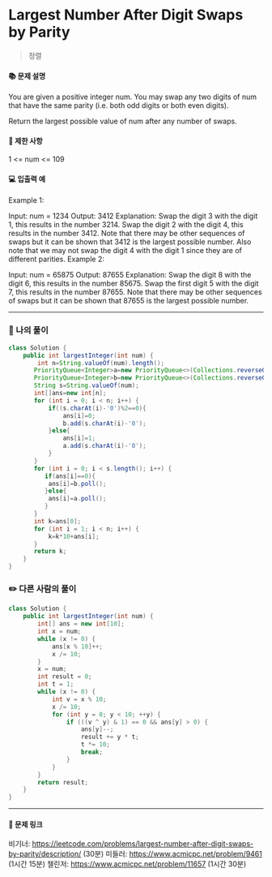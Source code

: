 # Largest Number After Digit Swaps by Parity
> 정렬

#### 📚 문제 설명
You are given a positive integer num. You may swap any two digits of num that have the same parity (i.e. both odd digits or both even digits).

Return the largest possible value of num after any number of swaps.

#### 📌 제한 사항 
1 <= num <= 109

#### 💻 입출력 예
Example 1:

Input: num = 1234
Output: 3412
Explanation: Swap the digit 3 with the digit 1, this results in the number 3214.
Swap the digit 2 with the digit 4, this results in the number 3412.
Note that there may be other sequences of swaps but it can be shown that 3412 is the largest possible number.
Also note that we may not swap the digit 4 with the digit 1 since they are of different parities.
Example 2:

Input: num = 65875
Output: 87655
Explanation: Swap the digit 8 with the digit 6, this results in the number 85675.
Swap the first digit 5 with the digit 7, this results in the number 87655.
Note that there may be other sequences of swaps but it can be shown that 87655 is the largest possible number.


---
### 📝 나의 풀이
```java
class Solution {
    public int largestInteger(int num) {
        int n=String.valueOf(num).length();
       PriorityQueue<Integer>a=new PriorityQueue<>(Collections.reverseOrder());
       PriorityQueue<Integer>b=new PriorityQueue<>(Collections.reverseOrder());
       String s=String.valueOf(num);
       int[]ans=new int[n];
       for (int i = 0; i < n; i++) {
           if((s.charAt(i)-'0')%2==0){
               ans[i]=0;
               b.add(s.charAt(i)-'0');
           }else{
               ans[i]=1;
               a.add(s.charAt(i)-'0');
           }
       }
       for (int i = 0; i < s.length(); i++) {
          if(ans[i]==0){
           ans[i]=b.poll();
          }else{
           ans[i]=a.poll();
          }
       }
       int k=ans[0];
       for (int i = 1; i < n; i++) {
           k=k*10+ans[i];
       }
       return k; 
    }
}

```


### ✏️ 다른 사람의 풀이
```java
class Solution {
    public int largestInteger(int num) {
        int[] ans = new int[10];
        int x = num;
        while (x != 0) {
            ans[x % 10]++;
            x /= 10;
        }
        x = num;
        int result = 0;
        int t = 1;
        while (x != 0) {
            int v = x % 10;
            x /= 10;
            for (int y = 0; y < 10; ++y) {
                if (((v ^ y) & 1) == 0 && ans[y] > 0) {
                    ans[y]--;
                    result += y * t;
                    t *= 10;
                    break;
                }
            }
        }
        return result;
    }
}
```

---
#### 🔗 문제 링크
비기너: https://leetcode.com/problems/largest-number-after-digit-swaps-by-parity/description/ (30분)
미들러: https://www.acmicpc.net/problem/9461 (1시간 15분)
챌린저: https://www.acmicpc.net/problem/11657 (1시간 30분)
